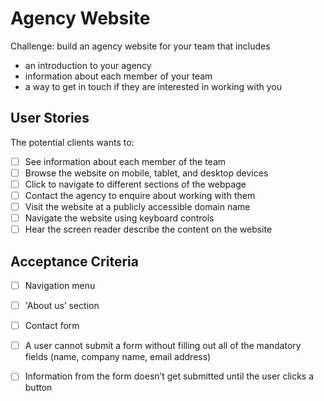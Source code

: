 # Agency Website

Challenge: build an agency website for your team that includes
- an introduction to your agency
- information about each member of your team
- a way to get in touch if they are interested in working with you

## User Stories
The potential clients wants to:
- [ ] See information about each member of the team 
- [ ] Browse the website on mobile, tablet, and desktop devices
- [ ] Click to navigate to different sections of the webpage
- [ ] Contact the agency to enquire about working with them
- [ ] Visit the website at a publicly accessible domain name
- [ ] Navigate the website using keyboard controls
- [ ] Hear the screen reader describe the content on the website

## Acceptance Criteria
- [ ] Navigation menu
- [ ] 'About us’ section
- [ ] Contact form 
- [ ] A user cannot submit a form without filling out all of the mandatory fields (name, company name, email address)

- [ ] Information from the form doesn’t get submitted until the user clicks a button
